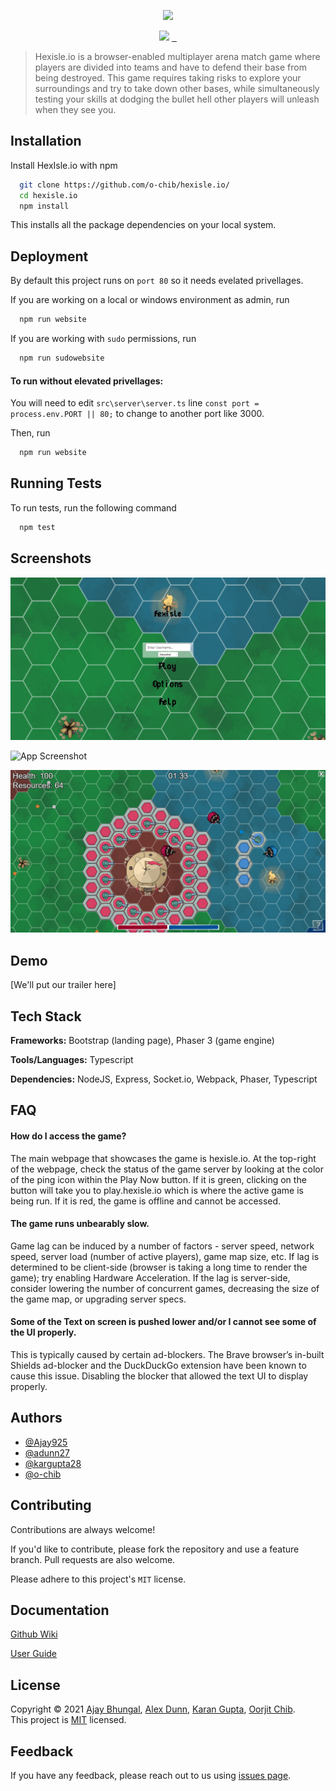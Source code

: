 <p align="center">
    <img src="https://i.imgur.com/cjIpMcl.png" />
</p>
<p align="center">
    <img src="https://img.shields.io/badge/version-0.1.0-blue.svg?cacheSeconds=2592000?" target="_blank" />
    <a href="https://github.com/o-chib/hexisle.io/wiki">
        <img alt="" src="https://img.shields.io/badge/documentation-here-brightgreen.svg?" target="_blank" />
    </a>
    <a href="https://docs.google.com/document/d/1YHrR4WNBf9_-gPamyvvTtFYI9yxm49cz7WaIZMAzbWY/edit?usp=sharing">
        <img alt="" src="https://img.shields.io/badge/userguide-here-brightgreen.svg?" target="_blank" />
    </a>
    <a href="https://github.com/o-chib/hexisle.io/blob/main/LICENSE">
        <img alt="" src="https://img.shields.io/badge/license-MIT-yellow.svg?" target="_blank" />
    </a>
</p>

> Hexisle.io is a browser-enabled multiplayer arena match game where players are divided into teams and have to defend their base from being destroyed. This game requires taking risks to explore your surroundings and try to take down other bases, while simultaneously testing your skills at dodging the bullet hell other players will unleash when they see you.

## Installation 

Install HexIsle.io with npm

```bash 
  git clone https://github.com/o-chib/hexisle.io/
  cd hexisle.io
  npm install
```

This installs all the package dependencies on your local system.
    
## Deployment

By default this project runs on `port 80` so it needs evelated privellages. 

If you are working on a local or windows environment as admin, run

```bash
  npm run website
```

If you are working with `sudo` permissions, run

```bash
  npm run sudowebsite
```

#### To run without elevated privellages:
 
 You will need to edit `src\server\server.ts` line `const port = process.env.PORT || 80;` to change to another port like 3000.
 
 Then, run
 
```bash
  npm run website
```

## Running Tests

To run tests, run the following command

```bash
  npm test
```

## Screenshots

![App Screenshot](public/image/carousel1.png)

![App Screenshot](public/image/carousel2.png)

![App Screenshot](public/image/carousel3.png)
  
## Demo

[We'll put our trailer here]

  
## Tech Stack

**Frameworks:** Bootstrap (landing page), Phaser 3 (game engine)

**Tools/Languages:** Typescript

**Dependencies:** NodeJS, Express, Socket.io, Webpack, Phaser, Typescript
  
## FAQ

#### How do I access the game?

The main webpage that showcases the game is hexisle.io. At the top-right of the webpage, check the status of the game server by looking at the color of the ping icon within the Play Now button. If it is green, clicking on the button will take you to play.hexisle.io which is where the active game is being run. If it is red, the game is offline and cannot be accessed.

#### The game runs unbearably slow.

Game lag can be induced by a number of factors - server speed, network speed, server load (number of active players), game map size, etc. If lag is determined to be client-side (browser is taking a long time to render the game); try enabling Hardware Acceleration. 
If the lag is server-side, consider lowering the number of concurrent games, decreasing the size of the game map, or upgrading server specs.

#### Some of the Text on screen is pushed lower and/or I cannot see some of the UI properly.

This is typically caused by certain ad-blockers. The Brave browser’s in-built Shields ad-blocker and the DuckDuckGo extension have been known to cause this issue. Disabling the blocker that allowed the text UI to display properly.
  
## Authors

- [@Ajay925](https://github.com/Ajay925)
- [@adunn27](https://github.com/adunn27)
- [@kargupta28](https://github.com/kargupta28)
- [@o-chib](https://github.com/o-chib)

## Contributing

Contributions are always welcome!

If you'd like to contribute, please fork the repository and use a feature branch. Pull requests are also welcome.

Please adhere to this project's `MIT` license.

## Documentation

[Github Wiki](https://github.com/o-chib/hexisle.io/wiki)

[User Guide](https://docs.google.com/document/d/1YHrR4WNBf9_-gPamyvvTtFYI9yxm49cz7WaIZMAzbWY/edit?usp=sharing)

## License

Copyright © 2021 [Ajay Bhungal](https://github.com/Ajay925), [Alex Dunn](https://github.com/adunn27), [Karan Gupta](https://github.com/kargupta28), [Oorjit Chib](https://github.com/o-chib).<br />
This project is [MIT](https://github.com/o-chib/hexisle.io/blob/main/LICENSE) licensed.
  
## Feedback

If you have any feedback, please reach out to us using [issues page](https://github.com/o-chib/hexisle.io/issues).
